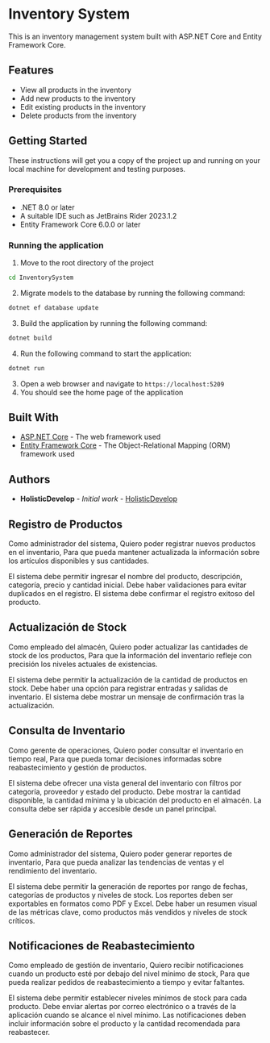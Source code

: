 # Inventory System

This is an inventory management system built with ASP.NET Core and Entity Framework Core.

## Features

- View all products in the inventory
- Add new products to the inventory
- Edit existing products in the inventory
- Delete products from the inventory

## Getting Started

These instructions will get you a copy of the project up and running on your local machine for development and testing purposes.

### Prerequisites

- .NET 8.0 or later
- A suitable IDE such as JetBrains Rider 2023.1.2
- Entity Framework Core 6.0.0 or later

### Running the application

1. Move to the root directory of the project
```bash
cd InventorySystem
```

2. Migrate models to the database by running the following command:

```bash
dotnet ef database update
```

3. Build the application by running the following command:

```bash
dotnet build
```

4. Run the following command to start the application:

```bash
dotnet run
```

3. Open a web browser and navigate to `https://localhost:5209`
4. You should see the home page of the application


## Built With

- [ASP.NET Core](https://dotnet.microsoft.com/apps/aspnet) - The web framework used
- [Entity Framework Core](https://docs.microsoft.com/en-us/ef/core/) - The Object-Relational Mapping (ORM) framework used

## Authors

- **HolisticDevelop** - *Initial work* - [HolisticDevelop](https://github.com/HolisticDevelop)
  
## Registro de Productos
Como administrador del sistema,
Quiero poder registrar nuevos productos en el inventario,
Para que pueda mantener actualizada la información sobre los artículos disponibles y sus cantidades.

El sistema debe permitir ingresar el nombre del producto, descripción, categoría, precio y cantidad inicial.
Debe haber validaciones para evitar duplicados en el registro.
El sistema debe confirmar el registro exitoso del producto.

## Actualización de Stock
Como empleado del almacén,
Quiero poder actualizar las cantidades de stock de los productos,
Para que la información del inventario refleje con precisión los niveles actuales de existencias.

El sistema debe permitir la actualización de la cantidad de productos en stock.
Debe haber una opción para registrar entradas y salidas de inventario.
El sistema debe mostrar un mensaje de confirmación tras la actualización.

## Consulta de Inventario
Como gerente de operaciones,
Quiero poder consultar el inventario en tiempo real,
Para que pueda tomar decisiones informadas sobre reabastecimiento y gestión de productos.

El sistema debe ofrecer una vista general del inventario con filtros por categoría, proveedor y estado del producto.
Debe mostrar la cantidad disponible, la cantidad mínima y la ubicación del producto en el almacén.
La consulta debe ser rápida y accesible desde un panel principal.

## Generación de Reportes
Como administrador del sistema,
Quiero poder generar reportes de inventario,
Para que pueda analizar las tendencias de ventas y el rendimiento del inventario.

El sistema debe permitir la generación de reportes por rango de fechas, categorías de productos y niveles de stock.
Los reportes deben ser exportables en formatos como PDF y Excel.
Debe haber un resumen visual de las métricas clave, como productos más vendidos y niveles de stock críticos.

## Notificaciones de Reabastecimiento
Como empleado de gestión de inventario,
Quiero recibir notificaciones cuando un producto esté por debajo del nivel mínimo de stock,
Para que pueda realizar pedidos de reabastecimiento a tiempo y evitar faltantes.

El sistema debe permitir establecer niveles mínimos de stock para cada producto.
Debe enviar alertas por correo electrónico o a través de la aplicación cuando se alcance el nivel mínimo.
Las notificaciones deben incluir información sobre el producto y la cantidad recomendada para reabastecer.
